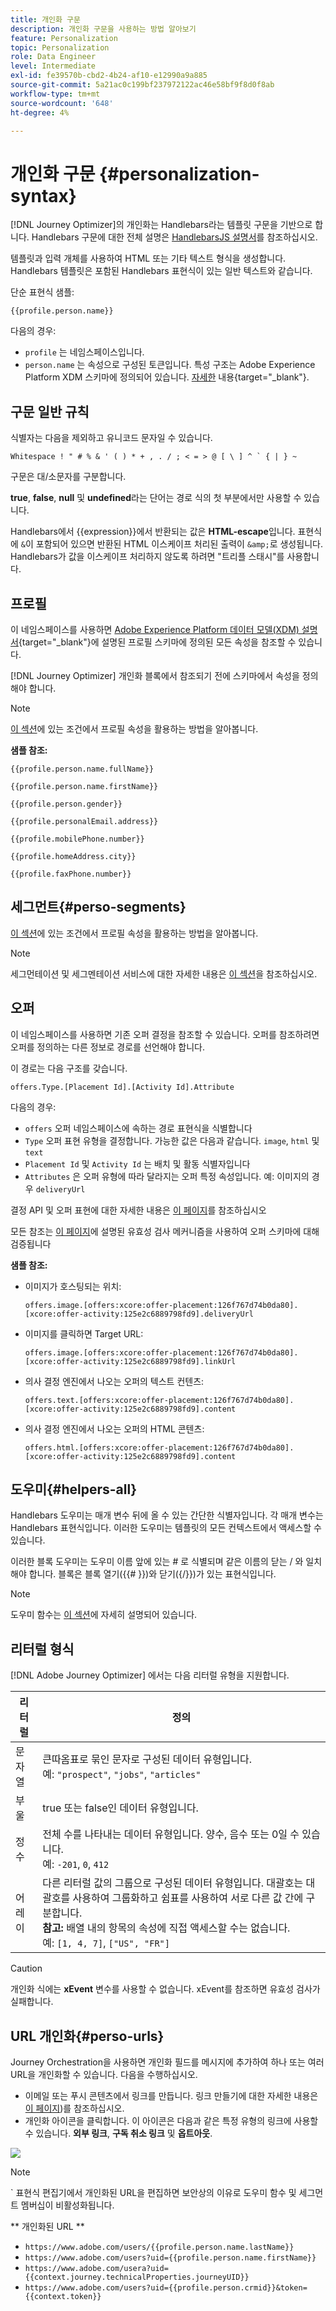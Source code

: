```yaml
---
title: 개인화 구문
description: 개인화 구문을 사용하는 방법 알아보기
feature: Personalization
topic: Personalization
role: Data Engineer
level: Intermediate
exl-id: fe39570b-cbd2-4b24-af10-e12990a9a885
source-git-commit: 5a21ac0c199bf237972122ac46e58bf9f8d0f8ab
workflow-type: tm+mt
source-wordcount: '648'
ht-degree: 4%

---
```


# 개인화 구문 {#personalization-syntax}

[!DNL Journey Optimizer]의 개인화는 Handlebars라는 템플릿 구문을 기반으로 합니다.
Handlebars 구문에 대한 전체 설명은 [HandlebarsJS 설명서](https://handlebarsjs.com/)를 참조하십시오.

템플릿과 입력 개체를 사용하여 HTML 또는 기타 텍스트 형식을 생성합니다. Handlebars 템플릿은 포함된 Handlebars 표현식이 있는 일반 텍스트와 같습니다.

단순 표현식 샘플:

`{{profile.person.name}}`

다음의 경우:

* `profile` 는 네임스페이스입니다.
* `person.name` 는 속성으로 구성된 토큰입니다. 특성 구조는 Adobe Experience Platform XDM 스키마에 정의되어 있습니다. [자세한](https://experienceleague.adobe.com/docs/experience-platform/xdm/home.html?lang=ko) 내용{target=&quot;_blank&quot;}.

## 구문 일반 규칙

식별자는 다음을 제외하고 유니코드 문자일 수 있습니다.

```
Whitespace ! " # % & ' ( ) * + , . / ; < = > @ [ \ ] ^ ` { | } ~
```

구문은 대/소문자를 구분합니다.

**true**, **false**, **null** 및 **undefined**&#x200B;라는 단어는 경로 식의 첫 부분에서만 사용할 수 있습니다.

Handlebars에서 {{expression}}에서 반환되는 값은 **HTML-escape**&#x200B;입니다. 표현식에 `&`이 포함되어 있으면 반환된 HTML 이스케이프 처리된 출력이 `&amp;`로 생성됩니다. Handlebars가 값을 이스케이프 처리하지 않도록 하려면 &quot;트리플 스태시&quot;를 사용합니다.

## 프로필

이 네임스페이스를 사용하면 [Adobe Experience Platform 데이터 모델(XDM) 설명서](https://experienceleague.adobe.com/docs/experience-platform/xdm/home.html){target=&quot;_blank&quot;}에 설명된 프로필 스키마에 정의된 모든 속성을 참조할 수 있습니다.

[!DNL Journey Optimizer] 개인화 블록에서 참조되기 전에 스키마에서 속성을 정의해야 합니다.

>[!NOTE]
>
>[이 섹션](functions/helpers.md#if-function)에 있는 조건에서 프로필 속성을 활용하는 방법을 알아봅니다.

**샘플 참조:**

`{{profile.person.name.fullName}}`

`{{profile.person.name.firstName}}`

`{{profile.person.gender}}`

`{{profile.personalEmail.address}}`

`{{profile.mobilePhone.number}}`

`{{profile.homeAddress.city}}`

`{{profile.faxPhone.number}}`

## 세그먼트{#perso-segments}

[이 섹션](functions/helpers.md#if-function)에 있는 조건에서 프로필 속성을 활용하는 방법을 알아봅니다.

>[!NOTE]
>세그먼테이션 및 세그멘테이션 서비스에 대한 자세한 내용은 [이 섹션](../segment/about-segments.md)을 참조하십시오.

## 오퍼

이 네임스페이스를 사용하면 기존 오퍼 결정을 참조할 수 있습니다.
오퍼를 참조하려면 오퍼를 정의하는 다른 정보로 경로를 선언해야 합니다.

이 경로는 다음 구조를 갖습니다.

`offers.Type.[Placement Id].[Activity Id].Attribute`

다음의 경우:

* `offers` 오퍼 네임스페이스에 속하는 경로 표현식을 식별합니다
* `Type`  오퍼 표현 유형을 결정합니다. 가능한 값은 다음과 같습니다. `image`, `html` 및 `text`
* `Placement Id` 및 `Activity Id` 는 배치 및 활동 식별자입니다
* `Attributes` 은 오퍼 유형에 따라 달라지는 오퍼 특정 속성입니다. 예: 이미지의 경우 `deliveryUrl`

결정 API 및 오퍼 표현에 대한 자세한 내용은 [이 페이지](../../using/offers/api-reference/decisions-api/deliver-offers.md)를 참조하십시오

모든 참조는 [이 페이지](personalization-validation.md)에 설명된 유효성 검사 메커니즘을 사용하여 오퍼 스키마에 대해 검증됩니다

**샘플 참조:**

* 이미지가 호스팅되는 위치:

   `offers.image.[offers:xcore:offer-placement:126f767d74b0da80].[xcore:offer-activity:125e2c6889798fd9].deliveryUrl`

* 이미지를 클릭하면 Target URL:

   `offers.image.[offers:xcore:offer-placement:126f767d74b0da80].[xcore:offer-activity:125e2c6889798fd9].linkUrl`

* 의사 결정 엔진에서 나오는 오퍼의 텍스트 컨텐츠:

   `offers.text.[offers:xcore:offer-placement:126f767d74b0da80].[xcore:offer-activity:125e2c6889798fd9].content`

* 의사 결정 엔진에서 나오는 오퍼의 HTML 콘텐츠:

   `offers.html.[offers:xcore:offer-placement:126f767d74b0da80].[xcore:offer-activity:125e2c6889798fd9].content`


## 도우미{#helpers-all}

Handlebars 도우미는 매개 변수 뒤에 올 수 있는 간단한 식별자입니다.
각 매개 변수는 Handlebars 표현식입니다. 이러한 도우미는 템플릿의 모든 컨텍스트에서 액세스할 수 있습니다.

이러한 블록 도우미는 도우미 이름 앞에 있는 # 로 식별되며 같은 이름의 닫는 / 와 일치해야 합니다.
블록은 블록 열기({{# }})와 닫기({/}})가 있는 표현식입니다.


>[!NOTE]
>
>도우미 함수는 [이 섹션](functions/helpers.md)에 자세히 설명되어 있습니다.

## 리터럴 형식

[!DNL Adobe Journey Optimizer] 에서는 다음 리터럴 유형을 지원합니다.

| 리터럴 | 정의 |
| ------- | ---------- |
| 문자열 | 큰따옴표로 묶인 문자로 구성된 데이터 유형입니다. <br>예: `"prospect"`, `"jobs"`, `"articles"` |
| 부울 | true 또는 false인 데이터 유형입니다. |
| 정수 | 전체 수를 나타내는 데이터 유형입니다. 양수, 음수 또는 0일 수 있습니다. <br>예: `-201`, `0`, `412` |
| 어레이 | 다른 리터럴 값의 그룹으로 구성된 데이터 유형입니다. 대괄호는 대괄호를 사용하여 그룹화하고 쉼표를 사용하여 서로 다른 값 간에 구분합니다. <br> **참고:**  배열 내의 항목의 속성에 직접 액세스할 수는 없습니다. <br> 예: `[1, 4, 7]`, `["US", "FR"]` |

>[!CAUTION]
>
>개인화 식에는 **xEvent** 변수를 사용할 수 없습니다. xEvent를 참조하면 유효성 검사가 실패합니다.

## URL 개인화{#perso-urls}

Journey Orchestration을 사용하면 개인화 필드를 메시지에 추가하여 하나 또는 여러 URL을 개인화할 수 있습니다. 다음을 수행하십시오.

* 이메일 또는 푸시 콘텐츠에서 링크를 만듭니다. 링크 만들기에 대한 자세한 내용은 [이 페이지](../message-tracking#insert-links))를 참조하십시오.
* 개인화 아이콘을 클릭합니다. 이 아이콘은 다음과 같은 특정 유형의 링크에 사용할 수 있습니다. **외부 링크**, **구독 취소 링크** 및 **옵트아웃**.

![](assets/perso-url.png)

>[!NOTE]
>`
>표현식 편집기에서 개인화된 URL을 편집하면 보안상의 이유로 도우미 함수 및 세그먼트 멤버십이 비활성화됩니다.

** 개인화된 URL **

* `https://www.adobe.com/users/{{profile.person.name.lastName}}`
* `https://www.adobe.com/users?uid={{profile.person.name.firstName}}`
* `https://www.adobe.com/usera?uid={{context.journey.technicalProperties.journeyUID}}`
* `https://www.adobe.com/users?uid={{profile.person.crmid}}&token={{context.token}}`

